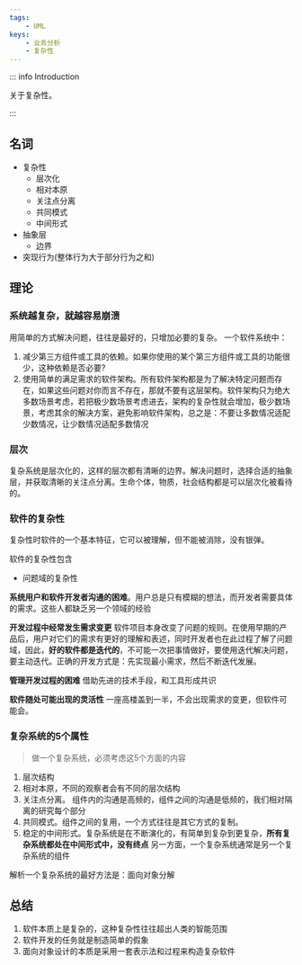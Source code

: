 ```yaml
---
tags:
    - UML
keys:
    - 业务分析
    - 复杂性
---
```


::: info Introduction

关于复杂性。

:::

## 名词

- 复杂性
    - 层次化
    - 相对本原
    - 关注点分离
    - 共同模式
    - 中间形式
- 抽象层
    - 边界
- 突现行为(整体行为大于部分行为之和)


## 理论

### 系统越复杂，就越容易崩溃

用简单的方式解决问题，往往是最好的，只增加必要的复杂。
一个软件系统中：

1. 减少第三方组件或工具的依赖。如果你使用的某个第三方组件或工具的功能很少，这种依赖是否必要? 
2. 使用简单的满足需求的软件架构。所有软件架构都是为了解决特定问题而存在，如果这些问题对你而言不存在，那就不要有这层架构。软件架构只为绝大多数场景考虑，若把极少数场景考虑进去，架构的复杂性就会增加，极少数场景，考虑其余的解决方案，避免影响软件架构，总之是：不要让多数情况适配少数情况，让少数情况适配多数情况

### 层次

复杂系统是层次化的，这样的层次都有清晰的边界。解决问题时，选择合适的抽象层，并获取清晰的关注点分离。生命个体，物质，社会结构都是可以层次化被看待的。

### 软件的复杂性

复杂性时软件的一个基本特征，它可以被理解，但不能被消除，没有银弹。

软件的复杂性包含

- 问题域的复杂性

**系统用户和软件开发者沟通的困难**。用户总是只有模糊的想法，而开发者需要具体的需求。这些人都缺乏另一个领域的经验

**开发过程中经常发生需求变更** 软件项目本身改变了问题的规则。在使用早期的产品后，用户对它们的需求有更好的理解和表述，同时开发者也在此过程了解了问题域，因此，**好的软件都是迭代的**，不可能一次把事情做好，要使用迭代解决问题，要主动迭代。正确的开发方式是：先实现最小需求，然后不断迭代发展。

**管理开发过程的困难** 借助先进的技术手段，和工具形成共识

**软件随处可能出现的灵活性** 一座高楼盖到一半，不会出现需求的变更，但软件可能会。


### 复杂系统的5个属性

> 做一个复杂系统，必须考虑这5个方面的内容

1. 层次结构
2. 相对本原，不同的观察者会有不同的层次结构
3. 关注点分离。 组件内的沟通是高频的，组件之间的沟通是低频的，我们相对隔离的研究每个部分
4. 共同模式。组件之间的复用，一个方式往往是其它方式的复制。
5. 稳定的中间形式。复杂系统是在不断演化的，有简单到复杂到更复杂，**所有复杂系统都处在中间形式中，没有终点** 另一方面，一个复杂系统通常是另一个复杂系统的组件


解析一个复杂系统的最好方法是：面向对象分解


## 总结

1. 软件本质上是复杂的，这种复杂性往往超出人类的智能范围
2. 软件开发的任务就是制造简单的假象
3. 面向对象设计的本质是采用一套表示法和过程来构造复杂软件





